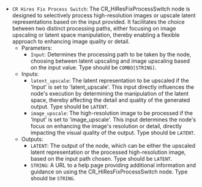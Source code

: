 - `CR Hires Fix Process Switch`: The CR_HiResFixProcessSwitch node is designed to selectively process high-resolution images or upscale latent representations based on the input provided. It facilitates the choice between two distinct processing paths, either focusing on image upscaling or latent space manipulation, thereby enabling a flexible approach to enhancing image quality or detail.
    - Parameters:
        - `Input`: Determines the processing path to be taken by the node, choosing between latent upscaling and image upscaling based on the input value. Type should be `COMBO[STRING]`.
    - Inputs:
        - `latent_upscale`: The latent representation to be upscaled if the 'Input' is set to 'latent_upscale'. This input directly influences the node's execution by determining the manipulation of the latent space, thereby affecting the detail and quality of the generated output. Type should be `LATENT`.
        - `image_upscale`: The high-resolution image to be processed if the 'Input' is set to 'image_upscale'. This input determines the node's focus on enhancing the image's resolution or detail, directly impacting the visual quality of the output. Type should be `LATENT`.
    - Outputs:
        - `LATENT`: The output of the node, which can be either the upscaled latent representation or the processed high-resolution image, based on the input path chosen. Type should be `LATENT`.
        - `STRING`: A URL to a help page providing additional information and guidance on using the CR_HiResFixProcessSwitch node. Type should be `STRING`.
